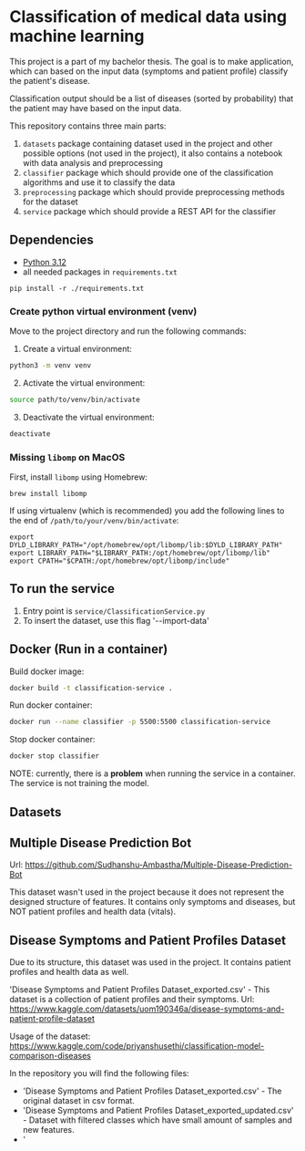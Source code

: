 # Classification of medical data using machine learning

This project is a part of my bachelor thesis. The goal is to make application, which can based on the input data (symptoms
and patient profile) classify the patient's disease.

Classification output should be a list of diseases (sorted by probability) that the patient may have based on the 
input data.

This repository contains three main parts:

1. `datasets` package containing dataset used in the project and other possible options (not used in the project), it also contains a notebook with data analysis and preprocessing
3. `classifier` package which should provide one of the classification algorithms and use it to classify the data
4. `preprocessing` package which should provide preprocessing methods for the dataset
5. `service` package which should provide a REST API for the classifier

## Dependencies

- [Python 3.12](https://www.python.org/downloads/release/python-312/)
- all needed packages in `requirements.txt`

```
pip install -r ./requirements.txt
```

### Create python virtual environment (venv)

Move to the project directory and run the following commands:

1. Create a virtual environment:
```zsh
python3 -m venv venv
```

2. Activate the virtual environment:
``` zsh
source path/to/venv/bin/activate
```

3. Deactivate the virtual environment:
```zsh
deactivate
```

### Missing `libomp` on MacOS

First, install `libomp` using Homebrew:
```
brew install libomp
```

If using virtualenv (which is recommended) you add the following lines 
to the end of `/path/to/your/venv/bin/activate`:
```
export DYLD_LIBRARY_PATH="/opt/homebrew/opt/libomp/lib:$DYLD_LIBRARY_PATH"
export LIBRARY_PATH="$LIBRARY_PATH:/opt/homebrew/opt/libomp/lib"
export CPATH="$CPATH:/opt/homebrew/opt/libomp/include"
```

## To run the service

1. Entry point is `service/ClassificationService.py`
2. To insert the dataset, use this flag '--import-data'


## Docker (Run in a container)

Build docker image:
```zsh
docker build -t classification-service .
```

Run docker container:
```zsh
docker run --name classifier -p 5500:5500 classification-service
```

Stop docker container:
```zsh
docker stop classifier
```

NOTE: currently, there is a __problem__ when running the service in a container. The service is not training the model.

## Datasets

## Multiple Disease Prediction Bot

Url: https://github.com/Sudhanshu-Ambastha/Multiple-Disease-Prediction-Bot

This dataset wasn't used in the project because it does not represent the designed structure of features. It contains
only symptoms and diseases, but NOT patient profiles and health data (vitals).

## Disease Symptoms and Patient Profiles Dataset

Due to its structure, this dataset was used in the project. It contains patient profiles and health data as well.

'Disease Symptoms and Patient Profiles Dataset_exported.csv' - This dataset is a collection of patient profiles and 
their symptoms. Url: https://www.kaggle.com/datasets/uom190346a/disease-symptoms-and-patient-profile-dataset

Usage of the dataset: https://www.kaggle.com/code/priyanshusethi/classification-model-comparison-diseases

In the repository you will find the following files:
  - 'Disease Symptoms and Patient Profiles Dataset_exported.csv' - The original dataset in csv format.
  - 'Disease Symptoms and Patient Profiles Dataset_exported_updated.csv' - Dataset with filtered classes which have small amount of samples and new features.
  - '

